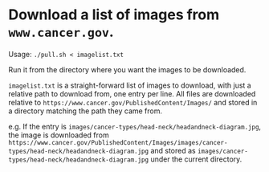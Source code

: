 # Download a list of images from `www.cancer.gov`.

Usage: `./pull.sh < imagelist.txt`

Run it from the directory where you want the images to be downloaded.

`imagelist.txt` is a straight-forward list of images to download, with just a
relative path to download from, one entry per line.  All files are downloaded
relative to `https://www.cancer.gov/PublishedContent/Images/` and stored in
a directory matching the path they came from.

e.g. If the entry is `images/cancer-types/head-neck/headandneck-diagram.jpg`, the image
is downloaded from `https://www.cancer.gov/PublishedContent/Images/images/cancer-types/head-neck/headandneck-diagram.jpg` and
stored as `images/cancer-types/head-neck/headandneck-diagram.jpg` under the current directory.